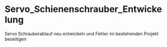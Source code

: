 # Servo_Schienenschrauber_Entwickelung
Servo Schrauberablauf neu entwickeln und Fehler im bestehenden Projekt beseitigen
